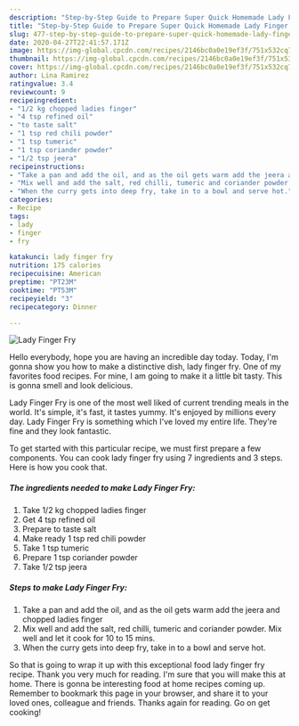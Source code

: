 ```yaml
---
description: "Step-by-Step Guide to Prepare Super Quick Homemade Lady Finger Fry"
title: "Step-by-Step Guide to Prepare Super Quick Homemade Lady Finger Fry"
slug: 477-step-by-step-guide-to-prepare-super-quick-homemade-lady-finger-fry
date: 2020-04-27T22:41:57.171Z
image: https://img-global.cpcdn.com/recipes/2146bc0a0e19ef3f/751x532cq70/lady-finger-fry-recipe-main-photo.jpg
thumbnail: https://img-global.cpcdn.com/recipes/2146bc0a0e19ef3f/751x532cq70/lady-finger-fry-recipe-main-photo.jpg
cover: https://img-global.cpcdn.com/recipes/2146bc0a0e19ef3f/751x532cq70/lady-finger-fry-recipe-main-photo.jpg
author: Lina Ramirez
ratingvalue: 3.4
reviewcount: 9
recipeingredient:
- "1/2 kg chopped ladies finger"
- "4 tsp refined oil"
- "to taste salt"
- "1 tsp red chili powder"
- "1 tsp tumeric"
- "1 tsp coriander powder"
- "1/2 tsp jeera"
recipeinstructions:
- "Take a pan and add the oil, and as the oil gets warm add the jeera and chopped ladies finger"
- "Mix well and add the salt, red chilli, tumeric and coriander powder. Mix well and let it cook for 10 to 15 mins."
- "When the curry gets into deep fry, take in to a bowl and serve hot."
categories:
- Recipe
tags:
- lady
- finger
- fry

katakunci: lady finger fry 
nutrition: 175 calories
recipecuisine: American
preptime: "PT23M"
cooktime: "PT53M"
recipeyield: "3"
recipecategory: Dinner

---
```



![Lady Finger Fry](https://img-global.cpcdn.com/recipes/2146bc0a0e19ef3f/751x532cq70/lady-finger-fry-recipe-main-photo.jpg)

Hello everybody, hope you are having an incredible day today. Today, I'm gonna show you how to make a distinctive dish, lady finger fry. One of my favorites food recipes. For mine, I am going to make it a little bit tasty. This is gonna smell and look delicious.

Lady Finger Fry is one of the most well liked of current trending meals in the world. It's simple, it's fast, it tastes yummy. It's enjoyed by millions every day. Lady Finger Fry is something which I've loved my entire life. They're fine and they look fantastic.




To get started with this particular recipe, we must first prepare a few components. You can cook lady finger fry using 7 ingredients and 3 steps. Here is how you cook that.

<!--inarticleads1-->

##### The ingredients needed to make Lady Finger Fry:

1. Take 1/2 kg chopped ladies finger
1. Get 4 tsp refined oil
1. Prepare to taste salt
1. Make ready 1 tsp red chili powder
1. Take 1 tsp tumeric
1. Prepare 1 tsp coriander powder
1. Take 1/2 tsp jeera




<!--inarticleads2-->

##### Steps to make Lady Finger Fry:

1. Take a pan and add the oil, and as the oil gets warm add the jeera and chopped ladies finger
1. Mix well and add the salt, red chilli, tumeric and coriander powder. Mix well and let it cook for 10 to 15 mins.
1. When the curry gets into deep fry, take in to a bowl and serve hot.




So that is going to wrap it up with this exceptional food lady finger fry recipe. Thank you very much for reading. I'm sure that you will make this at home. There is gonna be interesting food at home recipes coming up. Remember to bookmark this page in your browser, and share it to your loved ones, colleague and friends. Thanks again for reading. Go on get cooking!
